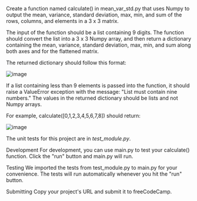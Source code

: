 Create a function named calculate() in mean_var_std.py that uses Numpy to output the mean, variance, standard deviation, max, min, and sum of the rows, columns, and elements in a 3 x 3 matrix.

The input of the function should be a list containing 9 digits. The function should convert the list into a 3 x 3 Numpy array, and then return a dictionary containing the mean, variance, standard deviation, max, min, and sum along both axes and for the flattened matrix.

The returned dictionary should follow this format:

![image](https://github.com/GBlanch/fCC-Data-Analysis-with-Python-Certification/assets/136500426/9a7388e2-430d-4b71-9ae6-513cccb83c90)

If a list containing less than 9 elements is passed into the function, it should raise a ValueError exception with the message: "List must contain nine numbers." The values in the returned dictionary should be lists and not Numpy arrays.

For example, calculate([0,1,2,3,4,5,6,7,8]) should return:

![image](https://github.com/GBlanch/fCC-Data-Analysis-with-Python-Certification/assets/136500426/e0b883ee-def7-4325-bfa3-1261b59c936a)


The unit tests for this project are in _test_module.py_.

Development
For development, you can use main.py to test your calculate() function. Click the "run" button and main.py will run.

Testing
We imported the tests from test_module.py to main.py for your convenience. The tests will run automatically whenever you hit the "run" button.

Submitting
Copy your project's URL and submit it to freeCodeCamp.
